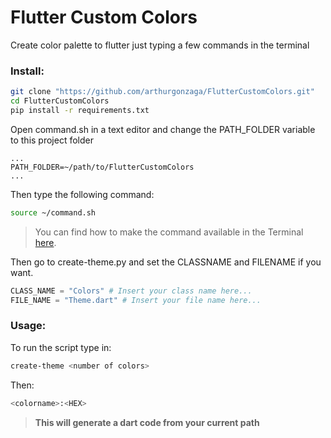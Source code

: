 # Flutter Custom Colors
Create color palette to flutter just typing a few commands in the terminal
### Install: 
```bash
git clone "https://github.com/arthurgonzaga/FlutterCustomColors.git"
cd FlutterCustomColors
pip install -r requirements.txt
```
Open command.sh in a text editor and change the PATH_FOLDER variable to this project folder
```
...
PATH_FOLDER=~/path/to/FlutterCustomColors
...
```
Then type the following command:
```bash
source ~/command.sh
```
>You can find how to make the command available in the Terminal [here](https://medium.com/devnetwork/how-to-create-your-own-custom-terminal-commands-c5008782a78e#b79f).
>
Then go to create-theme.py and set the CLASSNAME and FILENAME if you want.

```python
CLASS_NAME = "Colors" # Insert your class name here...
FILE_NAME = "Theme.dart" # Insert your file name here...
```

### Usage:
To run the script type in:
```bash
create-theme <number of colors>
```

Then:
```bash
<colorname>:<HEX>
```
>**This will generate a dart code from your current path**
